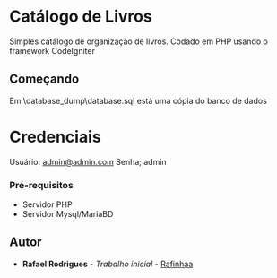 # Catálogo de Livros

Simples catálogo de organização de livros. Codado em PHP usando o framework CodeIgniter


## Começando

Em \database_dump\database.sql está uma cópia do banco de dados

# Credenciais

Usuário: admin@admin.com
Senha;   admin


### Pré-requisitos

- Servidor PHP
- Servidor Mysql/MariaBD


## Autor

* **Rafael Rodrigues** - *Trabalho inicial* - [Rafinhaa](https://github.com/Rafinhaa)